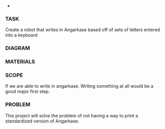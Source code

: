 *
### TASK
Create a robot that writes in Angarkase based off of sets of letters entered into a keyboard

### DIAGRAM

### MATERIALS

### SCOPE
If we are able to write in angarkase. Writing something at all would be a good major first step.


### PROBLEM 
This project will solve the problem of not having a way to print a standardized version of Angarkase. 

